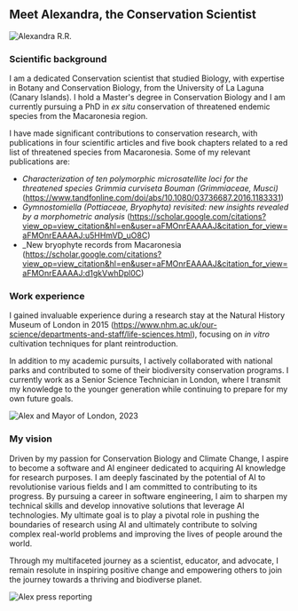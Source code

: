 ## Meet Alexandra, the Conservation Scientist

![Alexandra R.R.](https://media.licdn.com/dms/image/C5603AQFeXDiKMzhBtQ/profile-displayphoto-shrink_800_800/0/1517503429377?e=2147483647&v=beta&t=ft0eayINrnyfoT1Cq0jez56_8bAykcFcfZ3eimNknFA)

### Scientific background
I am a dedicated Conservation scientist that studied Biology, with expertise in Botany and Conservation Biology, from the University of La Laguna (Canary Islands). I hold a Master's degree in Conservation Biology and I am currently pursuing a PhD in *ex situ* conservation of threatened endemic species from the Macaronesia region.

I have made significant contributions to conservation research, with publications in four scientific articles and five book chapters related to a red list of threatened species from Macaronesia. Some of my relevant publications are:
* _Characterization of ten polymorphic microsatellite loci for the threatened species *Grimmia curviseta* Bouman (Grimmiaceae, Musci)_ (<https://www.tandfonline.com/doi/abs/10.1080/03736687.2016.1183331>)
* _*Gymnostomiella* (Pottiaceae, Bryophyta) revisited: new insights revealed by a morphometric analysis_ (<https://scholar.google.com/citations?view_op=view_citation&hl=en&user=aFMOnrEAAAAJ&citation_for_view=aFMOnrEAAAAJ:u5HHmVD_uO8C>)
* _New bryophyte records from Macaronesia (<https://scholar.google.com/citations?view_op=view_citation&hl=en&user=aFMOnrEAAAAJ&citation_for_view=aFMOnrEAAAAJ:d1gkVwhDpl0C>)

### Work experience
I gained invaluable experience during a research stay at the Natural History Museum of London in 2015 (<https://www.nhm.ac.uk/our-science/departments-and-staff/life-sciences.html>), focusing on *in vitro* cultivation techniques for plant reintroduction.

In addition to my academic pursuits, I actively collaborated with national parks and contributed to some of their biodiversity conservation programs. I currently work as a Senior Science Technician in London, where I transmit my knowledge to the younger generation while continuing to prepare for my own future goals.

![Alex and Mayor of London, 2023](https://i2-prod.mirror.co.uk/incoming/article30623563.ece/ALTERNATES/s615b/0_Rental-Crisis.jpg)

### My vision
Driven by my passion for Conservation Biology and Climate Change, I aspire to become a software and AI engineer dedicated to acquiring AI knowledge for research purposes. I am deeply fascinated by the potential of AI to revolutionise various fields and I am committed to contributing to its progress. By pursuing a career in software engineering, I aim to sharpen my technical skills and develop innovative solutions that leverage AI technologies. My ultimate goal is to play a pivotal role in pushing the boundaries of research using AI and ultimately contribute to solving complex real-world problems and improving the lives of people around the world. 

Through my multifaceted journey as a scientist, educator, and advocate, I remain resolute in inspiring positive change and empowering others to join the journey towards a thriving and biodiverse planet.

![Alex press reporting]([https://drive.google.com/file/d/1G_EKSjbOuKa-Z1axnNwbNWA-t3B7Zx5z/view?usp=drive_link](https://i2-prod.mirror.co.uk/incoming/article30623540.ece/ALTERNATES/n615/1_Rental-Crisis.jpg)https://i2-prod.mirror.co.uk/incoming/article30623540.ece/ALTERNATES/n615/1_Rental-Crisis.jpg)
